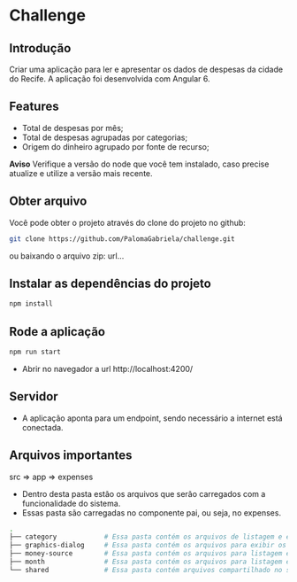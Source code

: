 # Challenge

## Introdução
Criar uma aplicação para ler e apresentar os dados de despesas da cidade do Recife. A aplicação foi desenvolvida com Angular 6.

## Features
- Total de despesas por mês;
- Total de despesas agrupadas por categorias;
- Origem do dinheiro agrupado por fonte de recurso;

**Aviso**
Verifique a versão do node que você tem instalado, caso precise atualize e utilize a versão mais recente.

## Obter arquivo
Você pode obter o projeto através do clone do projeto no github: 

```bash
git clone https://github.com/PalomaGabriela/challenge.git
```
ou baixando o arquivo zip: url…

## Instalar as dependências do projeto
```bash
npm install
```
## Rode a aplicação
 ```bash
 npm run start
 ```

- Abrir no navegador a url http://localhost:4200/

## Servidor
- A aplicação aponta para um endpoint, sendo necessário a internet está conectada.

## Arquivos importantes
src => app => expenses
- Dentro desta pasta estão os arquivos que serão carregados com a funcionalidade do sistema.
- Essas pasta são carregadas no componente pai, ou seja, no expenses.
```bash
.
├── category            # Essa pasta contém os arquivos de listagem e editar
├── graphics-dialog     # Essa pasta contém os arquivos para exibir os gráficos
├── money-source        # Essa pasta contém os arquivos para listagem e editar
├── month               # Essa pasta contém os arquivos para listagem e editar
└── shared              # Essa pasta contém arquivos compartilhado no sistema
```

